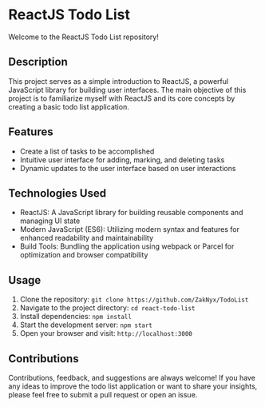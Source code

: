 # ReactJS Todo List

Welcome to the ReactJS Todo List repository!

## Description

This project serves as a simple introduction to ReactJS, a powerful JavaScript library for building user interfaces. The main objective of this project is to familiarize myself with ReactJS and its core concepts by creating a basic todo list application.

## Features

- Create a list of tasks to be accomplished
- Intuitive user interface for adding, marking, and deleting tasks
- Dynamic updates to the user interface based on user interactions

## Technologies Used

- ReactJS: A JavaScript library for building reusable components and managing UI state
- Modern JavaScript (ES6): Utilizing modern syntax and features for enhanced readability and maintainability
- Build Tools: Bundling the application using webpack or Parcel for optimization and browser compatibility

## Usage

1. Clone the repository: `git clone https://github.com/ZakNyx/TodoList`
2. Navigate to the project directory: `cd react-todo-list`
3. Install dependencies: `npm install`
4. Start the development server: `npm start`
5. Open your browser and visit: `http://localhost:3000`

## Contributions

Contributions, feedback, and suggestions are always welcome! If you have any ideas to improve the todo list application or want to share your insights, please feel free to submit a pull request or open an issue.
